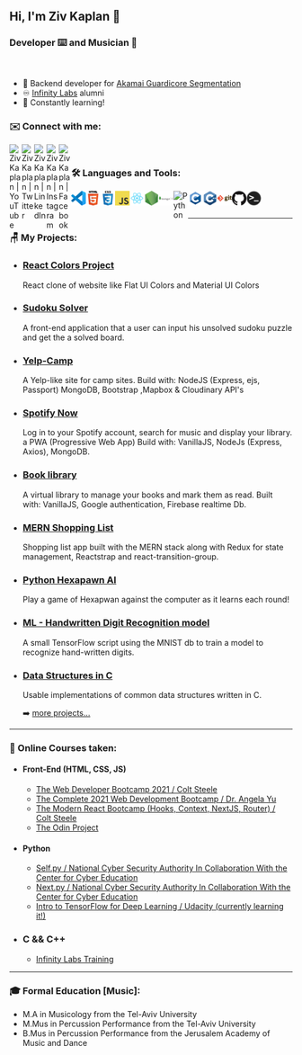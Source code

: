 ## Hi, I'm Ziv Kaplan 👋

### Developer ⌨️ and Musician 🥁

<br />

-   💼 Backend developer for [Akamai Guardicore Segmentation](https://www.akamai.com/products/akamai-segmentation)
-   ♾️ [Infinity Labs](https://infinitylabs.co.il/) alumni
-   🌱 Constantly learning!

### ✉️ Connect with me:

[<img align="left" alt="ZivKaplan | YouTube" width="22px" src="https://cdn.jsdelivr.net/npm/simple-icons@v3/icons/youtube.svg" />][youtube]
[<img align="left" alt="ZivKaplan | Twitter" width="22px" src="https://cdn.jsdelivr.net/npm/simple-icons@v3/icons/twitter.svg" />][twitter]
[<img align="left" alt="ZivKaplan | LinkedIn" width="22px" src="https://cdn.jsdelivr.net/npm/simple-icons@v3/icons/linkedin.svg" />][linkedin]
[<img align="left" alt="ZivKaplan | Instagram" width="22px" src="https://cdn.jsdelivr.net/npm/simple-icons@v3/icons/instagram.svg" />][instagram]
[<img align="left" alt="ZivKaplan | Facebook" width="22px" src="https://cdn.jsdelivr.net/npm/simple-icons@v3/icons/facebook.svg" />][facebook]
<br />

### 🛠 Languages and Tools:

<img align="left" alt="Visual Studio Code" width="26px" src="https://raw.githubusercontent.com/github/explore/80688e429a7d4ef2fca1e82350fe8e3517d3494d/topics/visual-studio-code/visual-studio-code.png" />
<img align="left" alt="HTML5" width="26px" src="https://raw.githubusercontent.com/github/explore/80688e429a7d4ef2fca1e82350fe8e3517d3494d/topics/html/html.png" />
<img align="left" alt="CSS3" width="26px" src="https://raw.githubusercontent.com/github/explore/80688e429a7d4ef2fca1e82350fe8e3517d3494d/topics/css/css.png" />
<img align="left" alt="JavaScript" width="26px" src="https://raw.githubusercontent.com/github/explore/80688e429a7d4ef2fca1e82350fe8e3517d3494d/topics/javascript/javascript.png" />
<img align="left" alt="React" width="26px" src="https://raw.githubusercontent.com/github/explore/80688e429a7d4ef2fca1e82350fe8e3517d3494d/topics/react/react.png" />
<img align="left" alt="Node.js" width="26px" src="https://raw.githubusercontent.com/github/explore/80688e429a7d4ef2fca1e82350fe8e3517d3494d/topics/nodejs/nodejs.png" />
<img align="left" alt="MongoDB" width="26px" src="https://raw.githubusercontent.com/github/explore/80688e429a7d4ef2fca1e82350fe8e3517d3494d/topics/mongodb/mongodb.png" />
<img align="left" alt="Python" width="26px" src="https://upload.wikimedia.org/wikipedia/commons/thumb/c/c3/Python-logo-notext.svg/220px-Python-logo-notext.svg.png" />
<img align="left" alt="C" width="26px" src="https://raw.githubusercontent.com/github/explore/80688e429a7d4ef2fca1e82350fe8e3517d3494d/topics/c/c.png" />
<img align="left" alt="Cpp" width="26px" src="https://raw.githubusercontent.com/github/explore/80688e429a7d4ef2fca1e82350fe8e3517d3494d/topics/cpp/cpp.png" />
<img align="left" alt="Git" width="26px" src="https://raw.githubusercontent.com/github/explore/80688e429a7d4ef2fca1e82350fe8e3517d3494d/topics/git/git.png" />
<img align="left" alt="GitHub" width="26px" src="https://raw.githubusercontent.com/github/explore/78df643247d429f6cc873026c0622819ad797942/topics/github/github.png" />
<img align="left" alt="Terminal" width="26px" src="https://raw.githubusercontent.com/github/explore/80688e429a7d4ef2fca1e82350fe8e3517d3494d/topics/terminal/terminal.png" />

<br />
<br />

---

### 🪑 My Projects:

<!-- PROJECTS:START -->

-   ### [React Colors Project](https://github.com/zivkaplan/React-Color-project)

    React clone of website like Flat UI Colors and Material UI Colors

-   ### [Sudoku Solver](https://github.com/zivkaplan/Sudoku-Solver)

    A front-end application that a user can input his unsolved sudoku puzzle and get the a solved board.

-   ### [Yelp-Camp](https://github.com/zivkaplan/YelpCamp)

    A Yelp-like site for camp sites. Build with: NodeJS (Express, ejs, Passport) MongoDB, Bootstrap ,Mapbox & Cloudinary API's

-   ### [Spotify Now](https://github.com/zivkaplan/SpotifyNow)

    Log in to your Spotify account, search for music and display your library. a PWA (Progressive Web App) Build with: VanillaJS, NodeJs (Express, Axios), MongoDB.

-   ### [Book library](https://github.com/zivkaplan/Book-library)

    A virtual library to manage your books and mark them as read. Built with: VanillaJS, Google authentication, Firebase realtime Db.

-   ### [MERN Shopping List](https://github.com/zivkaplan/Traversy-mern-shopping-list)

    Shopping list app built with the MERN stack along with Redux for state management, Reactstrap and react-transition-group.

-   ### [Python Hexapawn AI](https://github.com/zivkaplan/Hexapawn-python)

    Play a game of Hexapwan against the computer as it learns each round!

-   ### [ML - Handwritten Digit Recognition model](https://github.com/zivkaplan/Handwritten-Digit-Recognition-ML)

    A small TensorFlow script using the MNIST db to train a model to recognize hand-written digits.

- ### [Data Structures in C](https://github.com/zivkaplan/C-data-structures)

    Usable implementations of common data structures written in C.

    ➡️ [more projects...](https://github.com/zivkaplan/Projects-repo)

<!-- PROJECTS:END -->

---

### 📕 Online Courses taken:

<!-- COURSES-LIST:START -->

-   #### Front-End (HTML, CSS, JS)

    -   [The Web Developer Bootcamp 2021 / Colt Steele](https://www.udemy.com/course/the-web-developer-bootcamp/)
    -   [The Complete 2021 Web Development Bootcamp / Dr. Angela Yu](https://www.udemy.com/course/the-complete-web-development-bootcamp/)
    -   [The Modern React Bootcamp (Hooks, Context, NextJS, Router) / Colt Steele](https://www.udemy.com/course/modern-react-bootcamp/)
    -   [The Odin Project](https://www.theodinproject.com/)

-   #### Python

    -   [Self.py / National Cyber Security Authority In Collaboration With the Center for Cyber Education](https://campus.gov.il/en/course/course-v1-cs-gov_cs_selfpy101/)
    -   [Next.py / National Cyber Security Authority In Collaboration With the Center for Cyber Education](https://campus.gov.il/course/course-v1-cs-gov-cs-nextpy102/)
    -   [Intro to TensorFlow for Deep Learning / Udacity (currently learning it!)](https://www.udacity.com/course/intro-to-tensorflow-for-deep-learning--ud187)
    <!-- COURSES-LIST:END -->
- ### C && C++
    - [Infinity Labs Training](https://infinitylabs.co.il/)
---

### 🎓 Formal Education [Music]:

-   M.A in Musicology from the Tel-Aviv University
-   M.Mus in Percussion Performance from the Tel-Aviv University
-   B.Mus in Percussion Performance from the Jerusalem Academy of Music and Dance

[website]: https://linktr.ee/zivkap
[twitter]: https://twitter.com/zivkaplan
[youtube]: https://www.youtube.com/user/TheZivkaplan
[instagram]: https://instagram.com/zivkap
[facebook]: https://facebook.com/zivkap
[linkedin]: https://www.linkedin.com/in/ziv-kaplan-947028207/
